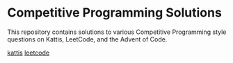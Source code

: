 # Competitive Programming Solutions
This repository contains solutions to various Competitive Programming style questions on Kattis, LeetCode, and the Advent of Code. 

[kattis](https://open.kattis.com/users/liam-tucker)
[leetcode](https://leetcode.com/u/letucker/)
